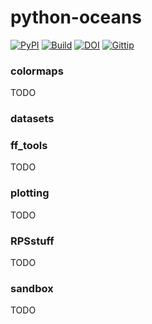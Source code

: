 # python-oceans

[![PyPI](https://badge.fury.io/py/oceans.png)](http://badge.fury.io/py/oceans)
[![Build](https://api.travis-ci.org/pyoceans/python-oceans.png?branch=master)](https://travis-ci.org/pyoceans/python-oceans)
[![DOI](https://zenodo.org/badge/doi/10.5281/zenodo.14289.svg)](http://dx.doi.org/10.5281/zenodo.14289)
[![Gittip](http://bottlepy.org/docs/dev/_static/Gittip.png)](https://www.gittip.com/ocefpaf/)

### colormaps
TODO

### datasets

### ff_tools
TODO

### plotting
TODO

### RPSstuff
TODO

### sandbox
TODO
